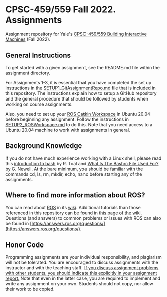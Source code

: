 # CPSC-459/559 Fall 2022. Assignments

Assignment repository for Yale's [CPSC-459/559 Building Interactive Machines](https://cpsc459-bim.gitlab.io/f22/) (Fall 2022).

## General Instructions

To get started with a given assignment, see the README.md file within the assignment directory. 

For Assignments 1-3, it is essential that you have completed the set up instructions in the [SETUP1_GitAssignmentRepo.md](SETUP1_GitAssignmentRepo.md) file that is included in this repository. The instructions explain how to setup a GitHub repository and the general procedure that should be followed by students when working on course assignments.

Also, you need to set up your [ROS Catkin Workspace](http://wiki.ros.org/catkin/workspaces) in Ubuntu 20.04 before beginning any assignment. Follow the instructions in [SETUP2_ROSWorkspace.md](SETUP2_ROSWorkspace.md) to do this. Note that you need access to a Ubuntu 20.04 machine to work with assignments in general. 

## Background Knowledge

If you do not have much experience working with a Linux shell, please read this [introduction to bash](http://cs.lmu.edu/~ray/notes/bash/) by R. Toal and [What Is The Bashrc File Used For?](https://www.lifewire.com/bashrc-file-4101947) by G. Newell. At the bare minimum, you should be familiar with the commands cd, ls, rm, mkdir, echo, nano before starting any of the assignments.

## Where to find more information about ROS?

You can read about [ROS](https://ros.org/) in its [wiki](http://wiki.ros.org/). Additional tutorials than those referenced in this repository can be found in [this page of the wiki](http://wiki.ros.org/ROS/Tutorials). Questions (and answers) to common problems or issues with ROS can also be 
found in [https://answers.ros.org/questions/](https://answers.ros.org/questions/).

## Honor Code

Programming assignments are your individual responsibility, and plagiarism will not be tolerated. You are encouraged to discuss assignments with the instructor and 
with the teaching staff. <u>If you discuss assignment problems with other students, you should indicate this explicitly in your assignment report.</u> Note that even in the latter case, you are required to implement and write any assignment on your own. Students should not copy, nor allow their work to be copied.




